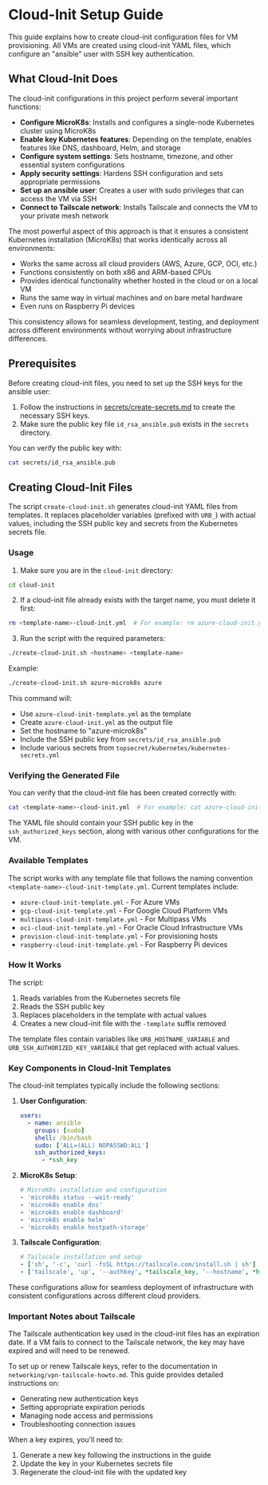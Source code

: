 # Cloud-Init Setup Guide

This guide explains how to create cloud-init configuration files for VM provisioning. All VMs are created using cloud-init YAML files, which configure an "ansible" user with SSH key authentication.

## What Cloud-Init Does

The cloud-init configurations in this project perform several important functions:

- **Configure MicroK8s**: Installs and configures a single-node Kubernetes cluster using MicroK8s
- **Enable key Kubernetes features**: Depending on the template, enables features like DNS, dashboard, Helm, and storage
- **Configure system settings**: Sets hostname, timezone, and other essential system configurations
- **Apply security settings**: Hardens SSH configuration and sets appropriate permissions
- **Set up an ansible user**: Creates a user with sudo privileges that can access the VM via SSH
- **Connect to Tailscale network**: Installs Tailscale and connects the VM to your private mesh network

The most powerful aspect of this approach is that it ensures a consistent Kubernetes installation (MicroK8s) that works identically across all environments:

- Works the same across all cloud providers (AWS, Azure, GCP, OCI, etc.)
- Functions consistently on both x86 and ARM-based CPUs
- Provides identical functionality whether hosted in the cloud or on a local VM
- Runs the same way in virtual machines and on bare metal hardware
- Even runs on Raspberry Pi devices

This consistency allows for seamless development, testing, and deployment across different environments without worrying about infrastructure differences.

## Prerequisites

Before creating cloud-init files, you need to set up the SSH keys for the ansible user:

1. Follow the instructions in [secrets/create-secrets.md](../secrets/create-secrets.md) to create the necessary SSH keys.
2. Make sure the public key file `id_rsa_ansible.pub` exists in the `secrets` directory.

You can verify the public key with:

```bash
cat secrets/id_rsa_ansible.pub
```

## Creating Cloud-Init Files

The script `create-cloud-init.sh` generates cloud-init YAML files from templates. It replaces placeholder variables (prefixed with `URB_`) with actual values, including the SSH public key and secrets from the Kubernetes secrets file.

### Usage

1. Make sure you are in the `cloud-init` directory:

```bash
cd cloud-init
```

2. If a cloud-init file already exists with the target name, you must delete it first:

```bash
rm <template-name>-cloud-init.yml  # For example: rm azure-cloud-init.yml
```

3. Run the script with the required parameters:

```bash
./create-cloud-init.sh <hostname> <template-name>
```

Example:
```bash
./create-cloud-init.sh azure-microk8s azure
```

This command will:
- Use `azure-cloud-init-template.yml` as the template
- Create `azure-cloud-init.yml` as the output file
- Set the hostname to "azure-microk8s"
- Include the SSH public key from `secrets/id_rsa_ansible.pub`
- Include various secrets from `topsecret/kubernetes/kubernetes-secrets.yml`

### Verifying the Generated File

You can verify that the cloud-init file has been created correctly with:

```bash
cat <template-name>-cloud-init.yml  # For example: cat azure-cloud-init.yml
```

The YAML file should contain your SSH public key in the `ssh_authorized_keys` section, along with various other configurations for the VM.

### Available Templates

The script works with any template file that follows the naming convention `<template-name>-cloud-init-template.yml`. Current templates include:

- `azure-cloud-init-template.yml` - For Azure VMs
- `gcp-cloud-init-template.yml` - For Google Cloud Platform VMs
- `multipass-cloud-init-template.yml` - For Multipass VMs
- `oci-cloud-init-template.yml` - For Oracle Cloud Infrastructure VMs  
- `provision-cloud-init-template.yml` - For provisioning hosts
- `raspberry-cloud-init-template.yml` - For Raspberry Pi devices

### How It Works

The script:
1. Reads variables from the Kubernetes secrets file
2. Reads the SSH public key
3. Replaces placeholders in the template with actual values
4. Creates a new cloud-init file with the `-template` suffix removed

The template files contain variables like `URB_HOSTNAME_VARIABLE` and `URB_SSH_AUTHORIZED_KEY_VARIABLE` that get replaced with actual values.

### Key Components in Cloud-Init Templates

The cloud-init templates typically include the following sections:

1. **User Configuration**:
   ```yaml
   users:
     - name: ansible
       groups: [sudo]
       shell: /bin/bash
       sudo: ['ALL=(ALL) NOPASSWD:ALL']
       ssh_authorized_keys:
         - *ssh_key
   ```

2. **MicroK8s Setup**:
   ```yaml
   # MicroK8s installation and configuration
   - 'microk8s status --wait-ready'
   - 'microk8s enable dns'
   - 'microk8s enable dashboard'
   - 'microk8s enable helm'
   - 'microk8s enable hostpath-storage'
   ```

3. **Tailscale Configuration**:
   ```yaml
   # Tailscale installation and setup
   - ['sh', '-c', 'curl -fsSL https://tailscale.com/install.sh | sh']
   - ['tailscale', 'up', '--authkey', *tailscale_key, '--hostname', *hostname]
   ```

These configurations allow for seamless deployment of infrastructure with consistent configurations across different cloud providers.

### Important Notes about Tailscale

The Tailscale authentication key used in the cloud-init files has an expiration date. If a VM fails to connect to the Tailscale network, the key may have expired and will need to be renewed.

To set up or renew Tailscale keys, refer to the documentation in `networking/vpn-tailscale-howto.md`. This guide provides detailed instructions on:
- Generating new authentication keys
- Setting appropriate expiration periods
- Managing node access and permissions
- Troubleshooting connection issues

When a key expires, you'll need to:
1. Generate a new key following the instructions in the guide
2. Update the key in your Kubernetes secrets file
3. Regenerate the cloud-init file with the updated key